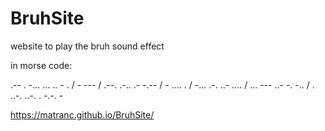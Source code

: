 # BruhSite
website to play the bruh sound effect

in morse code:

.-- . -... ... .. - . / - --- / .--. .-.. .- -.-- / - .... . / -... .-. ..- .... / ... --- ..- -. -.. / . ..-. ..-. . -.-. -

https://matranc.github.io/BruhSite/

